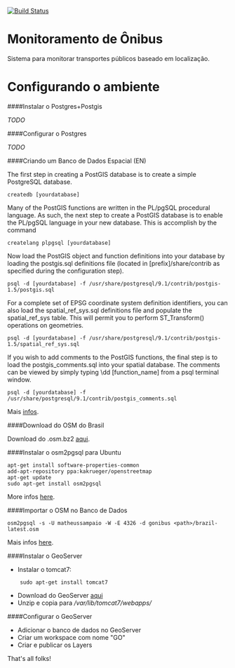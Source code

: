 [![Build Status](https://travis-ci.org/matheussampaio/monitoramento_onibus.png)](https://travis-ci.org/monitoramento_onibus/sig)

Monitoramento de Ônibus
====================

Sistema para monitorar transportes públicos baseado em localização.


Configurando o ambiente
===================


####Instalar o Postgres+Postgis

*TODO*


####Configurar o Postgres

*TODO*


####Criando um Banco de Dados Espacial (EN)

The first step in creating a PostGIS database is to create a simple PostgreSQL database.

```
createdb [yourdatabase]
```

Many of the PostGIS functions are written in the PL/pgSQL procedural language. As such, the next step to create a PostGIS database is to enable the PL/pgSQL language in your new database. This is accomplish by the command

```
createlang plpgsql [yourdatabase]
```

Now load the PostGIS object and function definitions into your database by loading the postgis.sql definitions file (located in [prefix]/share/contrib as specified during the configuration step).

```
psql -d [yourdatabase] -f /usr/share/postgresql/9.1/contrib/postgis-1.5/postgis.sql
```

For a complete set of EPSG coordinate system definition identifiers, you can also load the spatial_ref_sys.sql definitions file and populate the spatial_ref_sys table. This will permit you to perform ST_Transform() operations on geometries.

```
psql -d [yourdatabase] -f /usr/share/postgresql/9.1/contrib/postgis-1.5/spatial_ref_sys.sql 
```

If you wish to add comments to the PostGIS functions, the final step is to load the postgis_comments.sql into your spatial database. The comments can be viewed by simply typing \dd [function_name] from a psql terminal window.

```
psql -d [yourdatabase] -f /usr/share/postgresql/9.1/contrib/postgis_comments.sql 
```
Mais [infos][2].


####Download do OSM do Brasil

Download do .osm.bz2 [aqui][1]. 


####Instalar o osm2pgsql para Ubuntu

```
apt-get install software-properties-common
add-apt-repository ppa:kakrueger/openstreetmap
apt-get update
sudo apt-get install osm2pgsql
```
More infos [here](http://wiki.openstreetmap.org/wiki/Osm2pgsql#For_Debian_or_Ubuntu).


####Importar o OSM no Banco de Dados


```
osm2pgsql -s -U matheussampaio -W -E 4326 -d gonibus <path>/brazil-latest.osm
```
Mais infos [here](http://wiki.openstreetmap.org/wiki/Osm2pgsql#Usage).


####Instalar o GeoServer

- Instalar o tomcat7:
```
    sudo apt-get install tomcat7
```
- Download do GeoServer [aqui](http://sourceforge.net/projects/geoserver/files/GeoServer/2.3.5/geoserver-2.3.5-war.zip)
- Unzip e copia para */var/lib/tomcat7/webapps/*


####Configurar o  GeoServer

- Adicionar o banco de dados no GeoServer
- Criar um workspace com nome "GO"
- Criar e publicar os Layers

That's all folks!

[1]: http://download.geofabrik.de/south-america.html
[2]: http://postgis.refractions.net/documentation/manual-1.5/ch02.html#id418654
